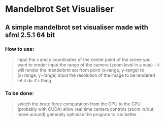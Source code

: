 # Mandelbrot Set Visualiser

## A simple mandelbrot set visualiser made with sfml 2.5.1 64 bit

### How to use:

> input the x and y coordinates of the center point of the scene you want to render
> input the range of the camera (zoom level in a way) - it will render the mandelbrot set from point (x-range, y-range) to (x+range, y+range)
> input the resolution of the image to be rendered
> let it do it's thing

### To be done:
> switch the brute force computation from the CPU to the GPU (probably with CUDA)
> allow real time camera controls (zoom in/out, move around)
> generally optimise the program to run better 
